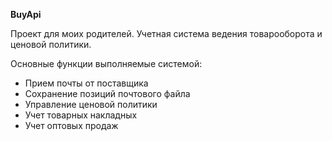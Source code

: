 **BuyApi**

Проект для моих родителей. Учетная система ведения товарооборота и ценовой политики.

Основные функции выполняемые системой:

* Прием почты от поставщика
* Сохранение позиций почтового файла
* Управление ценовой политики
* Учет товарных накладных
* Учет оптовых продаж